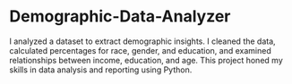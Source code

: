 # Demographic-Data-Analyzer
I analyzed a dataset to extract demographic insights. I cleaned the data, calculated percentages for race, gender, and education, and examined relationships between income, education, and age. This project honed my skills in data analysis and reporting using Python.
